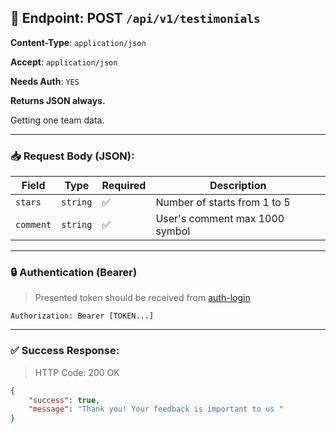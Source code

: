 ## 📡 Endpoint: POST `/api/v1/testimonials`

**Content-Type**: `application/json`

**Accept**: `application/json`

**Needs Auth**: `YES`

**Returns JSON always.**

Getting one team data.


-------

### 📥 Request Body (JSON):


| Field              | Type     | Required  | Description             |
| ------------------ | -------- | --------- | ----------------------- |
| `stars`    | `string` | ✅       | Number of starts from 1 to 5 |
| `comment`  | `string` | ✅       | User's comment max 1000 symbol

-------

### 🔒 Authentication (Bearer)

> Presented token should be received from [auth-login](https://github.com/Kuduxaaa/lph-doc/blob/main/auth-login.md)

```
Authorization: Bearer [TOKEN...]
```

------

### ✅ Success Response:

> HTTP Code: 200 OK

```json
{
	"success": true,
	"message": "Thank you! Your feedback is important to us "
}
```
